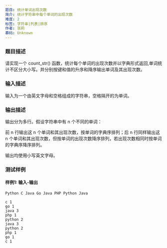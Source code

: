 ```yaml
---
题目: 统计单词出现次数
简介: 统计字符串中每个单词的出现次数
难度: 2
标签: 字符串|列表|排序
作者: 张莉
慕码: Unknown
---
```


### 题目描述

请实现一个 count_str() 函数，统计每个单词的出现次数并以字典形式返回,单词统计不区分大小写。并分别按键和值的升序和降序输出单词及其出现次数。

### 输入描述

输入为一个由英文字母和空格组成的字符串，空格隔开的为单词。

### 输出描述

输出分为多行。假设字符串中有 n 个不同的单词：

前 n 行输出这 n 个单词和其出现次数，按单词的字典序排列；后 n 行同样输出这 n 个单词和其出现次数，但按单词的出现次数降序排列，若出现次数相同时按单词的字典序降序排列。

输出均使用小写英文字母。

### 测试样例

#### 样例1: 输入-输出

```
Python C Java Go Java PHP Python Java
```

```
c 1
go 1
java 3
php 1
python 2
java 3
python 2
php 1
go 1
c 1
```

